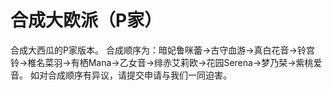 # 合成大欧派（P家） #

合成大西瓜的P家版本。
合成顺序为：暗妃鲁咪蕾->古守血游->真白花音->铃宫铃->椎名菜羽->有栖Mana->乙女音->绯赤艾莉欧->花园Serena->梦乃栞->紫桃爱音。
如对合成顺序有异议，请提交申请与我们一同迫害。